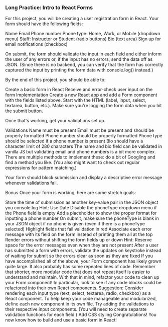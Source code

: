 ### Long Practice: Intro to React Forms

For this project, you will be creating a user registration form in React. Your form should have the following fields:

Name
Email
Phone number
Phone type: Home, Work, or Mobile (dropdown menu)
Staff: Instructor or Student (radio buttons)
Bio (text area)
Sign up for email notifications (checkbox)

On submit, the form should validate the input in each field and either inform the user of any errors or, if the input has no errors, send the data off as JSON. (Since there is no backend, you can verify that the form has correctly captured the input by printing the form data with console.log() instead.)

By the end of this project, you should be able to:

Create a basic form in React
Receive and error-check user input on the form
Implementation
Create a new React app and add a Form component with the fields listed above. Start with the HTML (label, input, select, textarea, button, etc.). Make sure you're logging the form data when you hit the submit button.

Once that's working, get your validations set up.

Validations
Name must be present
Email must be present and should be properly formatted
Phone number should be properly formatted
Phone type should be selected if a phone number is present
Bio should have a character limit of 280 characters
The name and bio field can be validated in vanilla JS but validating email and phone numbers is a bit more complex. There are multiple methods to implement these: do a bit of Googling and find a method you like. (You also might want to check out regular expressions for pattern matching.)

Your form should block submission and display a descriptive error message whenever validations fail.

Bonus
Once your form is working, here are some stretch goals:

Store the time of submission as another key-value pair in the JSON object you console.log
Hint: Use Date
Disable the phoneType dropdown menu if the Phone field is empty
Add a placeholder to show the proper format for inputting a phone number
On submit, make sure the phoneType is blank in your JSON object if no phone is given (even if there is a phoneType selected)
Highlight fields that fail validation in red
Associate each error message with its field on the form instead of printing them all at the top
Render errors without shifting the form fields up or down
Hint: Reserve space for the error messages even when they are not present
After a user has submitted a form with errors, validate the updates on keystroke instead of waiting for submit so the errors clear as soon as they are fixed
If you have accomplished all of the above, your Form component has likely grown quite large. It also probably has some repeated lines of code. Remember that shorter, more modular code that does not repeat itself is easier to understand and maintain. With that in mind, refactor your code to clean up your Form component! In particular, look to see if any code blocks could be refactored into their own React components.
Suggestion: Consider rendering each input type (text, select, textarea, radio, checkbox) as a React component. To help keep your code manageable and modularized, define each new component in its own file.
Try adding the validations to their respective input components. (You will need to create separate validation functions for each field.)
Add CSS styling
Congratulations! You now know how to build and use a basic form in React!

